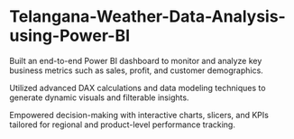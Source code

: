 # Telangana-Weather-Data-Analysis-using-Power-BI
Built an end-to-end Power BI dashboard to monitor and analyze key business metrics such as sales, profit, and customer demographics.

Utilized advanced DAX calculations and data modeling techniques to generate dynamic visuals and filterable insights.

Empowered decision-making with interactive charts, slicers, and KPIs tailored for regional and product-level performance tracking.
